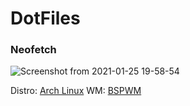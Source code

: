 # DotFiles

### Neofetch

![Screenshot from 2021-01-25 19-58-54](https://user-images.githubusercontent.com/77987469/105752648-d96c4400-5f47-11eb-8fda-6c0c7e272000.png)

Distro: [Arch Linux](https://www.archlinux.org/)
WM: [BSPWM](https://github.com/baskerville/bspwm)
